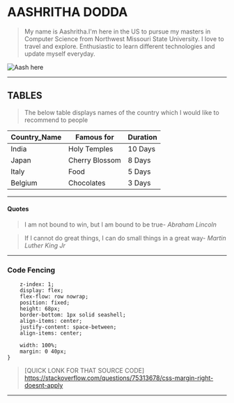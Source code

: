 # AASHRITHA DODDA
> My name is Aashritha.I'm here in the US to pursue my masters in Computer Science from Northwest Missouri State University. I love to travel and explore. Enthusiastic to learn different technologies and update myself everyday.

![Aash here](https://user-images.githubusercontent.com/123049325/215919924-09d64d1f-44f4-4110-b9e5-55eab5257d4b.jpeg)

---

## TABLES

> The below table displays names of the country which I would like to recommend to people



|Country_Name|Famous for|Duration|
|---|---|---|
|India|Holy Temples|10 Days|
|Japan|Cherry Blossom|8 Days|
|Italy|Food|5 Days|
|Belgium|Chocolates|3 Days|
 
 ---
 
 #### Quotes
 
> I am not bound to win, but I am bound to be true- *Abraham Lincoln*

> If I cannot do great things, I can do small things in a great way- *Martin Luther King Jr*

---


### Code Fencing
~~~.header {
    z-index: 1;
    display: flex;
    flex-flow: row nowrap;
    position: fixed;
    height: 68px;
    border-bottom: 1px solid seashell;
    align-items: center;
    justify-content: space-between;
    align-items: center;
    
    width: 100%;
    margin: 0 40px;
}
~~~

> [QUICK LONK FOR THAT SOURCE CODE]  
> https://stackoverflow.com/questions/75313678/css-margin-right-doesnt-apply

---

